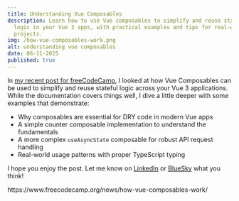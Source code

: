 ```yaml
---
title: Understanding Vue Composables
description: Learn how to use Vue composables to simplify and reuse stateful
  logic in your Vue 3 apps, with practical examples and tips for real-world
  projects.
img: /how-vue-composables-work.png
alt: understanding vue composables
date: 06-11-2025
published: true
---
```


In [my recent post for freeCodeCamp](https://www.freecodecamp.org/news/how-vue-composables-work/), I looked at how Vue Composables can be used to simplify and reuse stateful logic across your Vue 3 applications. While the documentation covers things well, I dive a little deeper with some examples that demonstrate:

- Why composables are essential for DRY code in modern Vue apps
- A simple counter composable implementation to understand the fundamentals
- A more complex `useAsyncState` composable for robust API request handling
- Real-world usage patterns with proper TypeScript typing

I hope you enjoy the post. Let me know on [LinkedIn](https://www.linkedin.com/in/barrowbrian/) or [BlueSky]() what you think!

https\://www\.freecodecamp.org/news/how-vue-composables-work/
